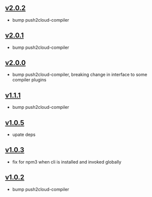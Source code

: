 ## [v2.0.2](https://github.com/push2cloud/cli/compare/v2.0.1...v2.0.2)
- bump push2cloud-compiler

## [v2.0.1](https://github.com/push2cloud/cli/compare/v2.0.0...v2.0.1)
- bump push2cloud-compiler

## [v2.0.0](https://github.com/push2cloud/cli/compare/v1.1.1...v2.0.0)
- bump push2cloud-compiler, breaking change in interface to some compiler plugins

## [v1.1.1](https://github.com/push2cloud/cli/compare/v1.0.5...v1.1.1)
- bump push2cloud-compiler

## [v1.0.5](https://github.com/push2cloud/cli/compare/v1.0.4...v1.0.5)
- upate deps

## [v1.0.3](https://github.com/push2cloud/cli/compare/v1.0.2...v1.0.3)
- fix for npm3 when cli is installed and invoked globally

## [v1.0.2](https://github.com/push2cloud/cli/compare/v1.0.1...v1.0.2)
- bump push2cloud-compiler
